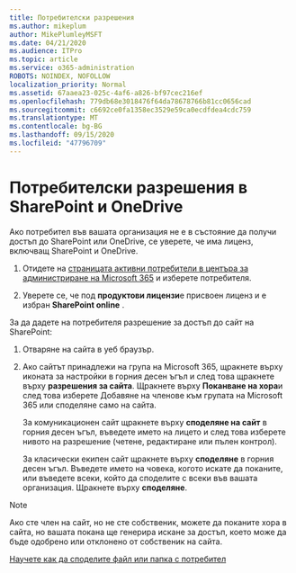 ```yaml
---
title: Потребителски разрешения
ms.author: mikeplum
author: MikePlumleyMSFT
ms.date: 04/21/2020
ms.audience: ITPro
ms.topic: article
ms.service: o365-administration
ROBOTS: NOINDEX, NOFOLLOW
localization_priority: Normal
ms.assetid: 67aaea23-025c-4af6-a826-bf97cec216ef
ms.openlocfilehash: 779db68e3018476f64da78678766b81cc0656cad
ms.sourcegitcommit: c6692ce0fa1358ec3529e59ca0ecdfdea4cdc759
ms.translationtype: MT
ms.contentlocale: bg-BG
ms.lasthandoff: 09/15/2020
ms.locfileid: "47796709"
---
```

# <a name="user-permissions-in-sharepoint-and-onedrive"></a>Потребителски разрешения в SharePoint и OneDrive

Ако потребител във вашата организация не е в състояние да получи достъп до SharePoint или OneDrive, се уверете, че има лиценз, включващ SharePoint и OneDrive. 
  
1. Отидете на [страницата активни потребители в центъра за администриране на Microsoft 365](https://portal.office.com/adminportal/home#/users) и изберете потребителя. 
    
2. Уверете се, че под **продуктови лицензи**е присвоен лиценз и е избран **SharePoint online** . 
    
 За да дадете на потребителя разрешение за достъп до сайт на SharePoint: 
  
1. Отваряне на сайта в уеб браузър.
    
2. Ако сайтът принадлежи на група на Microsoft 365, щракнете върху иконата за настройки в горния десен ъгъл и след това щракнете върху **разрешения за сайта**. Щракнете върху **Поканване на хора**и след това изберете Добавяне на членове към групата на Microsoft 365 или споделяне само на сайта. 
    
    За комуникационен сайт щракнете върху **споделяне на сайт** в горния десен ъгъл, въведете името на лицето и след това изберете нивото на разрешение (четене, редактиране или пълен контрол). 
    
    За класически екипен сайт щракнете върху **споделяне** в горния десен ъгъл. Въведете името на човека, когото искате да поканите, или въведете всеки, който да споделите с всеки във вашата организация. Щракнете върху **споделяне**.
    
> [!NOTE]
> Ако сте член на сайт, но не сте собственик, можете да поканите хора в сайта, но вашата покана ще генерира искане за достъп, което може да бъде одобрено или отклонено от собственик на сайта. 
  
[Научете как да споделите файл или папка с потребител](https://go.microsoft.com/fwlink/?linkid=533408)
  


